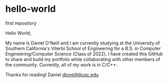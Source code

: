 # hello-world
first repository

Hello World,

  My name is Daniel O'Neill and I am currently studying at the University of Southern California's Viterbi School of Engineering for a B.S. in Computer Engineering/Computer Science (Class of 2022). I have created this GitHub to share and build my portfolio while collaborating with other members of the community. Currently, all of my work is in C/C++.
  
  Thanks for reading!
  Daniel
  djoneill@usc.edu
